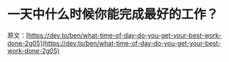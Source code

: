 # 一天中什么时候你能完成最好的工作？

原文：[https://dev.to/ben/what-time-of-day-do-you-get-your-best-work-done-2g05](https://dev.to/ben/what-time-of-day-do-you-get-your-best-work-done-2g05)
